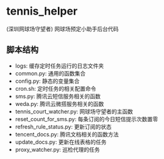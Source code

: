 # tennis_helper
(深圳网球场守望者) 网球场预定小助手后台代码

## 脚本结构
- logs: 缓存定时任务运行的日志文件夹
- common.py: 通用的函数集合
- config.py: 静态的变量集合
- cron.sh: 定时任务的相关配置命令
- sms.py: 腾讯云短信服务相关的函数
- weda.py: 腾讯云微搭服务相关的函数
- tennis_court_watcher.py: 网球场守望者的主函数
- reset_count_for_sms.py: 每条订阅的今日短信提示次数置零
- refresh_rule_status.py: 更新订阅的状态
- tencent_docs.py: 腾讯文档相关的函数方法
- update_docs.py: 更新在线表格的任务
- proxy_watcher.py: 巡检代理的任务
